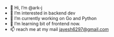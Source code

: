 - 👋 Hi, I’m @ark-j
- 👀 I’m interested in backend dev
- 🌱 I’m currently working on Go and Python
- 💞️ I’m learning bit of frontend now.
- 📫 reach me at my mail jayesh6297@gmail.com

<!---
jayesh6297/jayesh6297 is a ✨ special ✨ repository because its `README.md` (this file) appears on your GitHub profile.
You can click the Preview link to take a look at your changes.
--->
